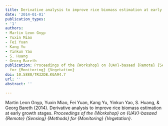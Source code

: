 ```yaml
---
title: Derivative analysis to improve rice biomass estimation at early growth stages
date: '2014-01-01'
publication_types:
- '1'
authors:
- Martin Leon Gnyp
- Yuxin Miao
- Fei Yuan
- Kang Yu
- Yinkun Yao
- S. Huang
- Georg Bareth
publication: Proceedings of the {Workshop} on {UAV}-basaed {Remote} {Sensing} {Methods}
  for {Monitoring} {Vegetation}
doi: 10.5880/TR32DB.KGA94.7
url: ''
abstract: ''

---
```


Martin Leon Gnyp, Yuxin Miao, Fei Yuan, Kang Yu, Yinkun Yao, S. Huang, & Georg Bareth (2014). Derivative analysis to improve rice biomass estimation at early growth stages. *Proceedings of the {Workshop} on {UAV}-basaed {Remote} {Sensing} {Methods} for {Monitoring} {Vegetation}*.
